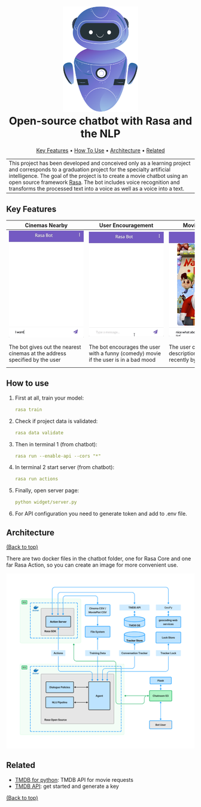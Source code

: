 <h1 align="center">
  <a href="docs/bot.svg"><img src="docs/bot.svg" alt="Markdownify" width="200" id="bot"></a>
  <br>
  Open-source chatbot with Rasa and the NLP
  <br>
</h1>
<p align="center">
  <a href="#key-features">Key Features</a> •
  <a href="#how-to-use">How To Use</a> •
  <a href="#architecture">Architecture</a> •
  <a href="#related">Related</a> 
</p>
<table>
   <tr>
   <td>
   This project has been developed and conceived only as a learning project and corresponds to a graduation project for the specialty artificial intelligence.
   The goal of the project is to create a movie chatbot using an open source framework <a href="https://rasa.com">Rasa</a>. The bot includes voice recognition and transforms the processed text into a voice as well as a voice into a text.
   </td>
   </tr>
</table>



## Key Features

| <div style="width:200px">Cinemas Nearby</div>                              | <div style="width:200px">User Encouragement</div>                                    | <div style="width:200px">Movie Description</div>                          | <div style="width:200px">Movie by Director</div>                                       | <div style="width:200px">Movie Information</div>                                              | <div style="width:200px">Similar Movies</div>                                     | <div style="width:200px">Movie by Genre</div>                   |
|----------------------------------------------------------------------------|--------------------------------------------------------------------------------------|---------------------------------------------------------------------------|----------------------------------------------------------------------------------------|-----------------------------------------------------------------------------------------------|-----------------------------------------------------------------------------------|-----------------------------------------------------------------|
| <a><img src="docs/gif7.gif" width="200"></a>                               | <a><img src="docs/gif1.gif" width="200"></a>                                         | <a><img src="docs/gif2.gif" width="200"></a>                              | <a><img src="docs/gif3.gif" width="200"></a>                                           | <a><img src="docs/gif4.gif" width="200"></a>                                                  | <a><img src="docs/gif5.gif" width="200"></a>                                      | <a><img src="docs/gif6.gif" width="200"></a>                    |
| The bot gives out the nearest cinemas at the address specified by the user | The bot encourages the user with a funny (comedy) movie if the user is in a bad mood | The user can also get a description of the movie sent recently by the bot | Тhe user can also specify the name of the director and the bot will send a dozen films | By clicking on the desired movie, the user can send the copied number to get more information | The bot gives out a dozen similar movies to the movie title specified by the user | The bot gives a random movie in the genre specified by the user |



## How to use

1. First at all, train your model: 
    ````yml
    rasa train
    ````   
2. Check if project data is validated:
   ````yml
   rasa data validate
   ````
3. Then in terminal 1 (from chatbot):
    ````yml
    rasa run --enable-api --cors "*"
    ````
4. In terminal 2 start server (from chatbot): 
    ````yml
    rasa run actions
    ````
5. Finally, open server page:
    ````yml
    python widget/server.py
    ````
6. For API configuration you need to generate token and add to .env file.



## Architecture

<a href="#key-features">(Back to top)</a>

There are two docker files in the chatbot folder, one for Rasa Core and one far Rasa Action, so you can create an image for more convenient use.

<a><img src="docs/rasa-arch.png" width="600"></a>   



## Related

- [TMDB for python](https://github.com/AnthonyBloomer/tmdbv3api): TMDB API for movie requests
- [TMDB API](https://developers.themoviedb.org/3): get started and generate a key

<a href="#key-features">(Back to top)</a>
